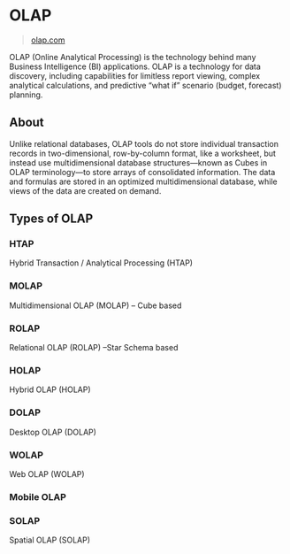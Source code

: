 # OLAP

> [olap.com](olap.com)

OLAP (Online Analytical Processing) is the technology behind many Business Intelligence (BI) applications. OLAP is a technology for data discovery, including capabilities for limitless report viewing, complex analytical calculations, and predictive “what if” scenario (budget, forecast) planning.

## About

Unlike relational databases, OLAP tools do not store individual transaction records in two-dimensional, row-by-column format, like a worksheet, but instead use multidimensional database structures—known as Cubes in OLAP terminology—to store arrays of consolidated information. The data and formulas are stored in an optimized multidimensional database, while views of the data are created on demand.

## Types of OLAP

### HTAP

Hybrid Transaction / Analytical Processing (HTAP)

### MOLAP

Multidimensional OLAP (MOLAP) – Cube based

### ROLAP

Relational OLAP (ROLAP) –Star Schema based

### HOLAP

Hybrid OLAP (HOLAP)

### DOLAP

Desktop OLAP (DOLAP)

### WOLAP

Web OLAP (WOLAP)

### Mobile OLAP

### SOLAP

Spatial OLAP (SOLAP)


